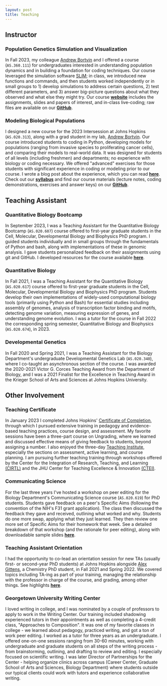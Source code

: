 ```yaml
---
layout: post
title: Teaching
---
```


## Instructor

### Population Genetics Simulation and Visualization 
In Fall 2023, my colleague [Andrew Bortvin](https://andrew-bortvin.github.io/) and I offered a course (`AS.360.111`) for undergraduates interested in understanding population dynamics and in building a foundation for coding techniques. Our course leveraged the simulation software [SLiM](https://messerlab.org/slim/); in class, we introduced new functions and commands, and then students worked independently or in small groups to 1) develop simulations to address certain questions, 2) test different parameters, and 3) answer big-picture questions about what they observed and what else they might try. Our course **[website](https://andrew-bortvin.github.io/slimNotes/)** includes the assignments, slides and papers of interest, and in-class live-coding; raw files are available on our **[GitHub](https://github.com/andrew-bortvin/slimNotes)**. 

### Modeling Biological Populations 
I designed a new course for the 2023 Intersession at Johns Hopkins (`AS.020.313`), along with a grad student in my lab, [Andrew Bortvin](https://andrew-bortvin.github.io/). Our course introduced students to coding in Python, developing models for populations (ranging from invasive species to proliferating cancer cells), and comparing their models to real-world data. It was designed for students of all levels (including freshmen) and departments; no experience with biology or coding necessary. We offered "advanced" exercises for those students with significant experience in coding or modeling prior to our course. I wrote a blog post about the experience, which you can read **[here](https://scarioscia.github.io/2023-02-16/intersession)**. Check out our **[syllabus](https://andrew-bortvin.github.io/mbp23.github.io/syllabus/)** and find our course materials (lecture notes, coding demonstrations, exercises and answer keys) on our **[GitHub](https://github.com/scarioscia/modeling_biological_populations)**. 


## Teaching Assistant 

### Quantitative Biology Bootcamp

In September 2023, I was a Teaching Assistant for the Quantitative Biology Bootcamp (`AS.020.607`) course offered to first-year graduate students in the Cell, Molecular, Developmental Biology and Biophysics PhD program. I guided students individually and in small groups through the fundamentals of Python and bash, along with implementations of these in genomic analysis. I gave students personalized feedback on their assignments using git and GitHub. I developed resources for the course available **[here](https://andrew-bortvin.github.io/swcmdb/index.html)**.

### Quantitative Biology 

In Fall 2021, I was a Teaching Assistant for the Quantitative Biology (`AS.020.617`) course offered to first-year graduate students in the Cell, Molecular, Developmental Biology and Biophysics PhD program. Students develop their own implementations of widely-used computational biology tools (primarily using Python and Bash) for essential studies including assembly of genomes, analysis of transcription factor binding and motifs, detecting genome variation, measuring expression of genes, and understanding genome evolution. I was a tutor for the course in Fall 2022 the corresponding spring semester, Quantitative Biology and Biophysics (`AS.020.674`), in 2023. 

### Developmental Genetics

In Fall 2020 and Spring 2021, I was a Teaching Assistant for the Biology Department's undergraduate Developmental Genetics Lab (`AS.020.340`), where I co-taught an asynchronous section of the course. I was awarded the 2020-2021 Victor G. Corces Teaching Award from the Department of Biology, and I was a 2021 Finalist for the Excellence in Teaching Award in the Krieger School of Arts and Sciences at Johns Hopkins University. 


## Other Involvement 

### Teaching Certificate

In January 2023 I completed Johns Hopkins' [Certificate of Completion](https://ctei.jhu.edu/teaching-academy/coc), through which I pursued extensive training in pedagogy and evidence-based teaching practices, course design, and assessment. My favorite sessions have been a three-part course on Ungrading, where we learned and discussed effective means of giving feedback to students, beyond assigning a number. I also enjoyed the three-day [Teaching Institute](https://ctei.jhu.edu/teaching-academy/ti), especially the sections on assessment, active learning, and course planning. I am pursuing further teaching training through workshops offered by the Center for the Integration of Research, Teaching, and Learning [(CIRTL)](https://www.cirtl.net/) and the JHU Center for Teaching Excellence & Innovation [(CTEI)](https://ctei.jhu.edu/).

### Communicating Science 

For the last three years I've hosted a workshop on peer editing for the Biology Department's Communicating Science course (`AS.020.619`) for PhD students. Students gave feedback on a peer's Specific Aims (following the convention of the NIH's F31 grant application). The class then discussed the feedback they gave and received, outlining what worked and why. Students do one more swap, applying what they just learned. They then review one more set of Specific Aims for their homework that week. See a detailed breakdown of that workshop (and the rationale for peer editing), along with downloadable sample slides **[here](https://scarioscia.github.io/2024-03-18/peer-editing)**. 

### Teaching Assistant Orientation 

I had the opportunity to co-lead an orientation session for new TAs (usually first- or second-year PhD students) at Johns Hopkins alongside [Alex Gittens](https://www.linkedin.com/in/alexgittens/), a Chemistry PhD student, in Fall 2021 and Spring 2022. We covered topics including TA-ing as part of your training, managing the relationship with the professor in charge of the course, and grading, among other things. See highlights **[here](https://scarioscia.github.io/2024-01-18/TA-orientation)**.


### Georgetown University Writing Center

I loved writing in college, and I was nominated by a couple of professors to apply to work in the Writing Center. Our training included shadowing experienced tutors in their appointments as well as completing a 4-credit class, "Approaches to Composition". It was one of my favorite classes in college - we learned about pedagogy, practiced writing, and got a ton of work peer editing. I worked as a tutor for three years as an undergraduate. I offered one-on-one sessions ranging from 30-60 minutes, working with undergraduate and graduate students on all steps of the writing process - from brainstorming, outlining, and drafting to review and editing. I especially focused on scientific writing. I was later Director of Partnerships for the Center - helping organize clinics across campus (Career Center, Graduate School of Arts and Sciences, Biology Department) where students outside our typical clients could work with tutors and experience collaborative writing. 

<br />


